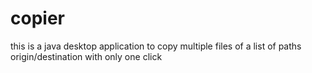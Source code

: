 # copier
this is a java desktop application to copy multiple files of a list of paths origin/destination with only one click

